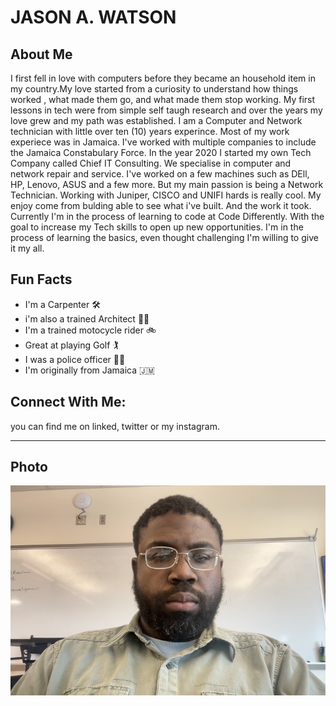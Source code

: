 # JASON A. WATSON

## About Me

I first fell in love with computers before they became an household item in my country.My love started from a curiosity to understand how things worked , what made them go, and what made them stop working. My first lessons in tech were from simple self taugh research and over the years my love grew and my path was established.
  I am a Computer and Network technician with little over ten (10) years experince. Most of my work experiece was in Jamaica. I've worked with multiple companies to include the Jamaica Constabulary Force. In the year 2020 I started my own Tech Company called Chief IT Consulting. We specialise in computer and network repair and service. I've worked on a few machines such as DEll, HP, Lenovo, ASUS and a few more. But my main passion is being a Network Technician. Working with Juniper, CISCO and UNIFI hards is really cool. My enjoy come from bulding able to see what i've built. And the work it took.
Currently I'm in the process of learning to code at Code Differently. With the goal to increase my Tech skills to open up new opportunities. I'm in the process of learning the basics, even thought challenging I'm willing to give it my all.

## Fun Facts

- I'm a Carpenter 🛠️
- i'm also a trained Architect 🧑‍🎨
- I'm a trained motocycle rider 🚲
- Great at playing Golf 🏌️
- I was a police officer 👮‍♂️
- I'm originally from Jamaica 🇯🇲
  
## Connect With Me:
you can find me on linked, twitter or my instagram.

---

## Photo
![MyPhoto](image/MyPhoto.jpg)
